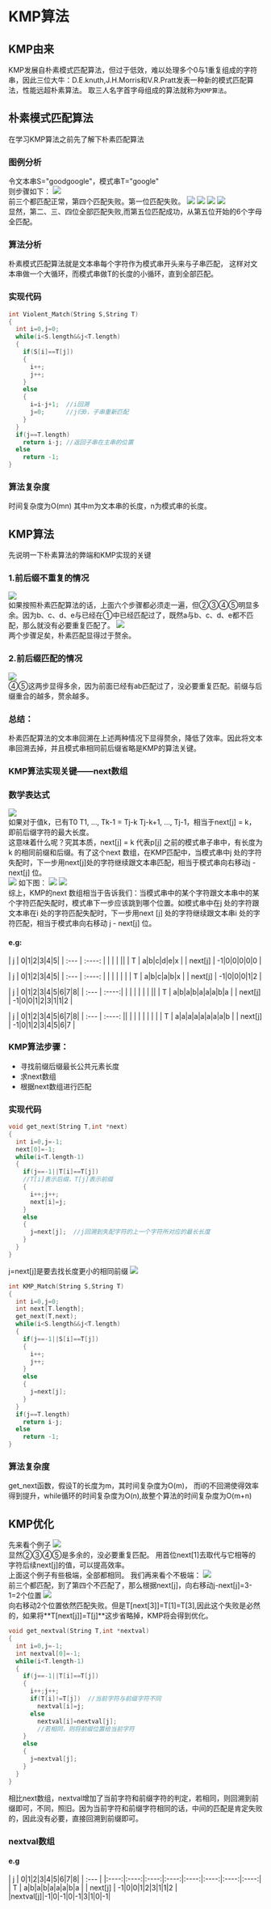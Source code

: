 # KMP算法
## KMP由来
KMP发展自朴素模式匹配算法，但过于低效，难以处理多个0与1重复组成的字符串，因此三位大牛：D.E.knuth,J.H.Morris和V.R.Pratt发表一种新的模式匹配算法，性能远超朴素算法。
取三人名字首字母组成的算法就称为`KMP算法`。
## 朴素模式匹配算法
在学习KMP算法之前先了解下朴素匹配算法
### 图例分析
令文本串S="goodgoogle"，模式串T="google"<br>
则步骤如下：
![](https://img-blog.csdnimg.cn/20200527182509944.png?x-oss-process=image/watermark,type_ZmFuZ3poZW5naGVpdGk,shadow_10,text_aHR0cHM6Ly9ibG9nLmNzZG4ubmV0L3p4eTAxMjM0MA==,size_16,color_FFFFFF,t_70)<br>
前三个都匹配正常，第四个匹配失败。第一位匹配失败。
![](https://img-blog.csdnimg.cn/20200527182509732.png?x-oss-process=image/watermark,type_ZmFuZ3poZW5naGVpdGk,shadow_10,text_aHR0cHM6Ly9ibG9nLmNzZG4ubmV0L3p4eTAxMjM0MA==,size_16,color_FFFFFF,t_70)
![](https://img-blog.csdnimg.cn/20200527182510428.png?x-oss-process=image/watermark,type_ZmFuZ3poZW5naGVpdGk,shadow_10,text_aHR0cHM6Ly9ibG9nLmNzZG4ubmV0L3p4eTAxMjM0MA==,size_16,color_FFFFFF,t_70)
![](https://img-blog.csdnimg.cn/20200527182510451.png?x-oss-process=image/watermark,type_ZmFuZ3poZW5naGVpdGk,shadow_10,text_aHR0cHM6Ly9ibG9nLmNzZG4ubmV0L3p4eTAxMjM0MA==,size_16,color_FFFFFF,t_70)
![](https://img-blog.csdnimg.cn/20200527182510457.png?x-oss-process=image/watermark,type_ZmFuZ3poZW5naGVpdGk,shadow_10,text_aHR0cHM6Ly9ibG9nLmNzZG4ubmV0L3p4eTAxMjM0MA==,size_16,color_FFFFFF,t_70)<br>
显然，第二、三、四位全部匹配失败,而第五位匹配成功，从第五位开始的6个字母全匹配。
### 算法分析
朴素模式匹配算法就是文本串每个字符作为模式串开头来与子串匹配，
这样对文本串做一个大循环，而模式串做T的长度的小循环，直到全部匹配。
### 实现代码
```cpp
int Violent_Match(String S,String T)
{
  int i=0,j=0;
  while(i<S.length&&j<T.length)
  {
    if(S[i]==T[j])
    {
      i++;
      j++;
    }
    else
    {
      i=i-j+1;  //i回溯
      j=0;      //j归0，子串重新匹配
    }
  }
  if(j==T.length)
    return i-j; //返回子串在主串的位置
  else
    return -1;
}
```
### 算法复杂度
时间复杂度为O(mn)
其中m为文本串的长度，n为模式串的长度。
## KMP算法
先说明一下朴素算法的弊端和KMP实现的关键
### 1.前后缀不重复的情况
![](https://img-blog.csdnimg.cn/20200527182511253.png?x-oss-process=image/watermark,type_ZmFuZ3poZW5naGVpdGk,shadow_10,text_aHR0cHM6Ly9ibG9nLmNzZG4ubmV0L3p4eTAxMjM0MA==,size_16,color_FFFFFF,t_70)<br>
如果按照朴素匹配算法的话，上面六个步骤都必须走一遍，但②③④⑤明显多余。因为b、c、d、e与已经在①中已经匹配过了，既然a与b、c、d、e都不匹配，那么就没有必要重复匹配了。
![](https://img-blog.csdnimg.cn/20200527182510808.png?x-oss-process=image/watermark,type_ZmFuZ3poZW5naGVpdGk,shadow_10,text_aHR0cHM6Ly9ibG9nLmNzZG4ubmV0L3p4eTAxMjM0MA==,size_16,color_FFFFFF,t_70)<br>
两个步骤足矣，朴素匹配显得过于赘余。
### 2.前后缀匹配的情况
![](https://img-blog.csdnimg.cn/20200527182511356.png?x-oss-process=image/watermark,type_ZmFuZ3poZW5naGVpdGk,shadow_10,text_aHR0cHM6Ly9ibG9nLmNzZG4ubmV0L3p4eTAxMjM0MA==,size_16,color_FFFFFF,t_70)<br>
④⑤这两步显得多余，因为前面已经有ab匹配过了，没必要重复匹配。前缀与后缀重合的越多，赘余越多。
### 总结：
朴素匹配算法的文本串回溯在上述两种情况下显得赘余，降低了效率。因此将文本串回溯去掉，并且模式串相同前后缀省略是KMP的算法关键。
### KMP算法实现关键——next数组
### 数学表达式
![](https://img-blog.csdnimg.cn/20200528135003574.gif)<br>
如果对于值k，已有T0 T1, ..., Tk-1 = Tj-k Tj-k+1, ..., Tj-1，相当于next[j] = k，即前后缀字符的最大长度。<br>
这意味着什么呢？究其本质，next[j] = k 代表p[j] 之前的模式串子串中，有长度为k 的相同前缀和后缀。有了这个next 数组，在KMP匹配中，当模式串中j 处的字符失配时，下一步用next[j]处的字符继续跟文本串匹配，相当于模式串向右移动j - next[j] 位。<br>
![](http://img.blog.csdn.net/20140812223633281)
如下图：
![](https://imgconvert.csdnimg.cn/aHR0cDovL2ltZy5ibG9nLmNzZG4ubmV0LzIwMTQwNzIxMjIzODA5NjE3?x-oss-process=image/format,png)
![](https://imgconvert.csdnimg.cn/aHR0cDovL2ltZy5ibG9nLmNzZG4ubmV0LzIwMTQwNzIxMjIzNTM5NzY1?x-oss-process=image/format,png)<br>
综上，KMP的next 数组相当于告诉我们：当模式串中的某个字符跟文本串中的某个字符匹配失配时，模式串下一步应该跳到哪个位置。如模式串中在j 处的字符跟文本串在i 处的字符匹配失配时，下一步用next [j] 处的字符继续跟文本串i 处的字符匹配，相当于模式串向右移动 j - next[j] 位。
#### e.g:
| j    | 0|1|2|3|4|5|
| :--- | :----: | | | | ||
| T | a|b|c|d|e|x |
| next[j]    | -1|0|0|0|0|0     |

| j    | 0|1|2|3|4|5|
| :--- | :----: | | | | | |
| T | a|b|c|a|b|x |
| next[j]    | -1|0|0|0|1|2     |

| j    | 0|1|2|3|4|5|6|7|8|
| :--- | :----:| | | | | | | ||
| T | a|b|a|b|a|a|a|b|a |
| next[j]    | -1|0|0|1|2|3|1|1|2     |

| j    | 0|1|2|3|4|5|6|7|8|
| :--- | :----: || | | | | | | |
| T | a|a|a|a|a|a|a|a|b |
| next[j]    | -1|0|1|2|3|4|5|6|7     |

### KMP算法步骤：
* 寻找前缀后缀最长公共元素长度
* 求next数组
* 根据next数组进行匹配

### 实现代码
```cpp
void get_next(String T,int *next)
{
  int i=0,j=-1;
  next[0]=-1;
  while(i<T.length-1)
  {
    if(j==-1||T[i]==T[j])
    //T[i]表示后缀，T[j]表示前缀
    {
      i++;j++;
      next[i]=j;
    }
    else
    {
      j=next[j];  //j回溯到失配字符的上一个字符所对应的最长长度
    }
  }
}
```
j=next[j]是要去找长度更小的相同前缀
![](http://img.blog.csdn.net/20150812214857858)
```cpp
int KMP_Match(String S,String T)
{
  int i=0,j=0;
  int next[T.length];
  get_next(T,next);
  while(i<S.length&&j<T.length)
  {
    if(j==-1||S[i]==T[j])
    {
      i++;
      j++;
    }
    else
    {
      j=next[j];
    }
  }
  if(j==T.length)
    return i-j;
  else
    return -1;
}
```
### 算法复杂度
get_next函数，假设T的长度为m，其时间复杂度为O(m)，
而i的不回溯使得效率得到提升，while循环的时间复杂度为O(n),故整个算法的时间复杂度为O(m+n)
## KMP优化
先来看个例子
![](https://img-blog.csdnimg.cn/202005281030223.png?x-oss-process=image/watermark,type_ZmFuZ3poZW5naGVpdGk,shadow_10,text_aHR0cHM6Ly9ibG9nLmNzZG4ubmV0L3p4eTAxMjM0MA==,size_16,color_FFFFFF,t_70)<br>
显然②③④⑤是多余的，没必要重复匹配。
用首位next[1]去取代与它相等的字符后续next[j]的值，可以提高效率。<br>
上面这个例子有些极端，全部都相同。
我们再来看个不极端：
![](https://imgconvert.csdnimg.cn/aHR0cDovL2hpLmNzZG4ubmV0L2F0dGFjaG1lbnQvMjAxMTA2LzE0LzgzOTQzMjNfMTMwODA3NTg1OVpmdWUuanBn?x-oss-process=image/format,png)<br>
前三个都匹配，到了第四个不匹配了，那么根据next[j]，向右移动j-next[j]=3-1=2个位置
![](https://imgconvert.csdnimg.cn/aHR0cDovL2hpLmNzZG4ubmV0L2F0dGFjaG1lbnQvMjAxMTA2LzE0LzgzOTQzMjNfMTMwODA3NTg1OTFreVYuanBn?x-oss-process=image/format,png)<br>
向右移动2个位置依然匹配失败。但是T[next[3]]=T[1]=T[3],因此这个失败是必然的，如果将**T[next[j]]=T[j]**这步省略掉，KMP将会得到优化。
```cpp
void get_nextval(String T,int *nextval)
{
  int i=0,j=-1;
  int nextval[0]=-1;
  while(i<T.length-1)
  {
    if(j==-1||T[i]==T[j])
    {
      i++;j++;
      if(T[i]!=T[j])  //当前字符与前缀字符不同
        nextval[i]=j;
      else
        nextval[i]=nextval[j];  
        //若相同，则将前缀位置给当前字符
    }
    else
    {
      j=nextval[j];
    }
  }
}
```
相比next数组，nextval增加了当前字符和前缀字符的判定，若相同，则回溯到前缀即可，不同，照旧。因为当前字符和前缀字符相同的话，中间的匹配是肯定失败的，因此没有必要，直接回溯到前缀即可。
### nextval数组
#### e.g
| j    | 0|1|2|3|4|5|6|7|8|
| :--- |  |:----:|:----:|:----:|:----:|:----:|:----:|:----:|:----:|
| T | a|b|a|b|a|a|a|b|a |
| next[j]    | -1|0|0|1|2|3|1|1|2     |
|nextval[j]|-1|0|-1|0|-1|3|1|0|-1|  
